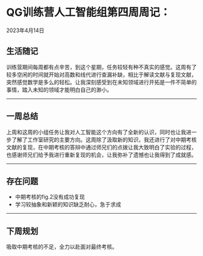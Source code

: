 # QG训练营人工智能组第四周周记：
2023年4月14日

## 生活随记

训练营期间每周都有点辛苦，到这个星期，任务较轻有种不真实的感觉。这周有了较多空闲的时间就开始对高数和线代进行查漏补缺，相比于解读文献与复现文献，突然感觉数学是多么的轻松。让我深刻感受到在未知领域进行开拓是一件不简单的事情，踏入未知的领域才能明白自己的渺小。

---

## 一周总结

上周和这周的小组任务让我对人工智能这个方向有了全新的认识，同时也让我进一步了解了工作室研究的主要方向。这周除了汲取新的知识，我还进行了对中期考核文献的复现，在中期考核的答辩中通过师兄们的点拨让我大致明白了实验的过程，也感谢师兄们给予我进行重新复现的机会，让我弥补了遗憾也让我得到了成就感。

---

## 存在问题

+ 中期考核的fig.2没有成功复现
+ 学习较抽象和新颖的知识缺乏耐心，急于求成

---

## 下周规划

吸取中期考核的不足，全力以赴面对最终考核。